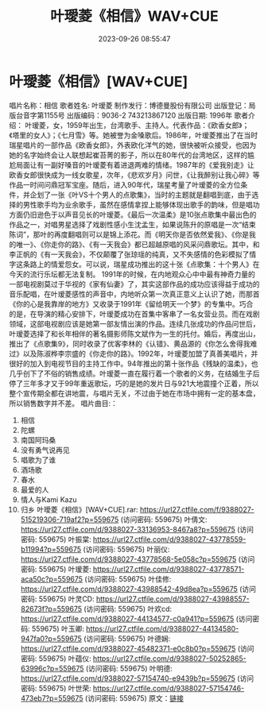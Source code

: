 ﻿---
title: 叶璦菱《相信》WAV+CUE
date: 2023-09-26 08:55:47
categories: WAV车载音乐、镜像
tags: 华语中文
---
# 叶璦菱《相信》[WAV+CUE]

唱片名称：相信
歌者姓名: 叶瑷菱
制作发行：博德曼股份有限公司
出版登记：局版台音字第1155号
出版编码：9036-2 743213867120
出版日期: 1996年
歌者介绍：
叶瑷菱，女，1959年出生，台湾歌手、主持人。代表作品：《欧香女郎》；《塔里的女人》；《七月雪》等。她被誉为金嗓歌后。1986年，叶瑷菱推出了在当时瑞星唱片的一部作品《欧香女郎》，外表欧化洋气的她，很快被听众接受，也因为她的名字始终会让人联想起崔苔菁的影子，所以在80年代的台湾地区，这样的尴尬局面让有一副好嗓音的叶瑷菱有着进退两难的情绪。1987年的《爱我别走》让欧香女郎很快成为一线女歌星，次年，《悲欢岁月》问世，《让我醉别让我心碎》等作品一时间问鼎冠军宝座。随后，进入90年代，瑞星考量了叶瑷菱的全方位条件，并企划了一张《叶VS十个男人的点歌集》，当时的主题就是翻唱到底，由于选择的男性歌手均为业余歌手，虽然在感情拿捏上能够体现出歌手的韵味，但是唱功方面仍旧逊色于以声音见长的叶瑷菱。《最后一次温柔》是10张点歌集中最出色的作品之一，对唱男星选择了戏剧性感小生沈孟生，如果说陈升的原唱是一次“结束陈词”，那叶的再度翻唱则可以是锦上添花。而《明天你是否依然爱我》、《你是我的唯一》、《你走你的路》、《有一天我会》都已超越原唱的风采问鼎歌坛。其中，和李正帆的《有一天我会》，不仅颠覆了张琼瑶的纯真，又不失感情的色彩模拟了情字这条路上的情爱怨女。可以说，瑞星成功推出的这十张《点歌集：十个男人》在今天的流行乐坛都无法复制。
1991年的时候，在内地观众心中中最有神奇力量的一部电视剧莫过于华视的《家有仙妻》了，其实这部作品的成功应该得益于成功的音乐配唱，在叶瑷菱感性的声音中，内地听众第一次真正意义上认识了她，而那首《你的心是我靠岸的地方》又收录于1991年《留给明天一个梦》的专集中。巧合的是，在导演的精心安排下，叶瑷菱成功在首集中客串了一名女营业员。而在戏剧领域，这部电视剧应该是她第一部友情出演的作品。连续几张成功的作品问世后，叶瑷菱选择了和长年相伴的著名摄影师陈文斌作为一生的托付。婚后，再度出山，推出了《点歌集9》，同时收录了优客李林的《认错》、黄品源的《你怎么舍得我难过》以及陈淑桦李宗盛的《你走你的路》。1992年，叶瑷菱加盟了真善美唱片，并很好的加入到电视节目的主持工作中。94年推出的第十张作品《残缺的温柔》，也几乎创下了不俗的销售成绩。叶瑷菱一直在履行着一个歌者的义务，在结婚生子后停了三年多才又于99年重返歌坛，巧的是她的发片日与921大地震撞个正着，所以整个宣传期全都在讲地震，与唱片无关，不过由于她在市场中拥有一定的基本盘，所以销售数字并不差。
唱片曲目:：
01. 相信
02. 陀螺
03. 南国阿玛桑
04. 没有勇气说再见
05. 唱歌为了谁
06. 酒场歌
07. 春水
08. 最爱的人
09. 情人与Kami Kazu
10. 归乡
叶璦菱《相信》[WAV+CUE].rar: https://url27.ctfile.com/f/9388027-515219306-719af2?p=559675
(访问密码: 559675)
叶倩文: https://url27.ctfile.com/d/9388027-33136953-8467a8?p=559675
(访问密码: 559675)
叶振棠: https://url27.ctfile.com/d/9388027-43778559-b11994?p=559675
(访问密码: 559675)
叶丽仪: https://url27.ctfile.com/d/9388027-43778568-5e058c?p=559675
(访问密码: 559675)
叶瑷菱: https://url27.ctfile.com/d/9388027-43778571-aca50c?p=559675
(访问密码: 559675)
叶佳修: https://url27.ctfile.com/d/9388027-43988542-49d8ea?p=559675
(访问密码: 559675)
叶灵CD: https://url27.ctfile.com/d/9388027-43988557-82673f?p=559675
(访问密码: 559675)
叶欢cd: https://url27.ctfile.com/d/9388027-44134577-c0a941?p=559675
(访问密码: 559675)
叶玉卿: https://url27.ctfile.com/d/9388027-44134580-947fa0?p=559675
(访问密码: 559675)
叶德娴: https://url27.ctfile.com/d/9388027-45482371-e0c8b0?p=559675
(访问密码: 559675)
叶蕴仪: https://url27.ctfile.com/d/9388027-50252865-63996c?p=559675
(访问密码: 559675)
叶明德: https://url27.ctfile.com/d/9388027-57154740-e9439b?p=559675
(访问密码: 559675)
叶世荣: https://url27.ctfile.com/d/9388027-57154746-473eb7?p=559675
(访问密码: 559675)
原文：[链接](https://blog.sina.com.cn/s/blog_1647c7e76010313j4.html)